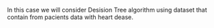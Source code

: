 In this case we will consider Desision Tree algorithm using dataset that contain from pacients data with heart dease.
